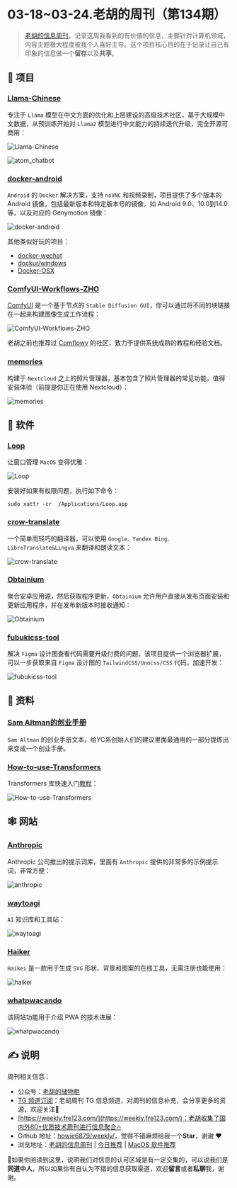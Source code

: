 # 03-18~03-24.老胡的周刊（第134期）

> [老胡的信息周刊](https://weekly.howie6879.com/)，记录这周我看到的有价值的信息，主要针对计算机领域，内容主题极大程度被我个人喜好主导。这个项目核心目的在于记录让自己有印象的信息做一个**留存**以及**共享**。

## 🎯 项目

### [Llama-Chinese](https://github.com/LlamaFamily/Llama-Chinese)

专注于 `Llama` 模型在中文方面的优化和上层建设的高级技术社区，基于大规模中文数据，从预训练开始对 `Llama2` 模型进行中文能力的持续迭代升级，完全开源可商用：

![Llama-Chinese](https://images-1252557999.file.myqcloud.com/uPic/Llama-Chinese.jpg)

![atom_chatbot](https://images-1252557999.file.myqcloud.com/uPic/atom_chatbot.jpg)

### [docker-android](https://github.com/budtmo/docker-android)

`Android` 的 `Docker` 解决方案，支持 `noVNC` 和视频录制，项目提供了多个版本的 Android 镜像，包括最新版本和特定版本号的镜像，如 Android 9.0、10.0到14.0 等，以及对应的 Genymotion 镜像：

![docker-android](https://images-1252557999.file.myqcloud.com/uPic/docker-android.png)

其他类似好玩的项目：

- [docker-wechat](https://github.com/huan/docker-wechat)
- [dockur/windows](https://github.com/dockur/windows)
- [Docker-OSX](https://github.com/sickcodes/Docker-OSX)

### [ComfyUI-Workflows-ZHO](https://github.com/ZHO-ZHO-ZHO/ComfyUI-Workflows-ZHO)

[ComfyUI](https://github.com/comfyanonymous/ComfyUI) 是一个基于节点的 `Stable Diffusion GUI`，你可以通过将不同的块链接在一起来构建图像生成工作流程：

![ComfyUI-Workflows-ZHO](https://images-1252557999.file.myqcloud.com/uPic/ComfyUI-Workflows-ZHO.jpg)

老胡之前也推荐过 [Comflowy](https://www.comflowy.com/zh-CN) 的社区，致力于提供系统成熟的教程和经验文档。

### [memories](https://github.com/pulsejet/memories)

构建于 `Nextcloud` 之上的照片管理器，基本包含了照片管理器的常见功能，值得安装体验（前提是你正在使用 Nextcloud）：

![memories](https://images-1252557999.file.myqcloud.com/uPic/memories.jpeg)

## 🤖 软件

### [Loop](https://github.com/MrKai77/Loop)

让窗口管理 `MacOS` 变得优雅：

![Loop](https://images-1252557999.file.myqcloud.com/uPic/Loop.gif)

安装好如果有权限问题，执行如下命令：

```shell
sudo xattr -cr  /Applications/Loop.app
```

### [crow-translate](https://github.com/crow-translate/crow-translate)

一个简单而轻巧的翻译器，可以使用 `Google、Yandex Bing、LibreTranslate&Lingva` 来翻译和朗读文本：

![crow-translate](https://images-1252557999.file.myqcloud.com/uPic/crow-translate.png)

### [Obtainium](https://github.com/ImranR98/Obtainium)

聚合安卓应用源，然后获取程序更新，`Obtainium` 允许用户直接从发布页面安装和更新应用程序，并在发布新版本时接收通知：

![Obtainium](https://images-1252557999.file.myqcloud.com/uPic/Obtainium.jpg)

### [fubukicss-tool](https://github.com/zouhangwithsweet/fubukicss-tool)

解决 `Figma` 设计图查看代码需要升级付费的问题，该项目提供一个浏览器扩展，可以一步获取来自 `Figma` 设计图的 `TailwindCSS/Unocss/CSS` 代码，加速开发：

![fubukicss-tool](https://images-1252557999.file.myqcloud.com/uPic/fubukicss-tool.jpg)

## 👀 资料

### [Sam Altman的创业手册](https://jxp73q7qjsg.feishu.cn/docx/WCNZdKDa4o2eUrxK5ElcfBXEnah)

`Sam Altman` 的创业手册文本，给YC系创始人们的建议里面最通用的一部分提炼出来变成一个创业手册。

### [How-to-use-Transformers](https://github.com/jsksxs360/How-to-use-Transformers)

Transformers 库快速入门[教程](https://transformers.run/)：

![How-to-use-Transformers](https://images-1252557999.file.myqcloud.com/uPic/How-to-use-Transformers.jpg)

## 🕸 网站

### [Anthropic](https://docs.anthropic.com/claude/prompt-library)

Anthropic 公司推出的提示词库，里面有 `Anthropic` 提供的非常多的示例提示词，非常方便：

![anthropic](https://images-1252557999.file.myqcloud.com/uPic/anthropic.jpg)

### [waytoagi](https://www.waytoagi.com/)

`AI` 知识库和工具站：

![waytoagi](https://images-1252557999.file.myqcloud.com/uPic/waytoagi.jpg)

###  [Haiker](https://app.haikei.app/)

`Haikei` 是一款用于生成 `SVG` 形状、背景和图案的在线工具，无需注册也能使用：

![haikei](https://images-1252557999.file.myqcloud.com/uPic/haikei.jpg)

### [whatpwacando](https://whatpwacando.today/)

该网站功能用于介绍 PWA 的技术进展：

![whatpwacando](https://images-1252557999.file.myqcloud.com/uPic/whatpwacando.jpg)

## ✍️ 说明

周刊相关信息：

- 公众号：[老胡的储物柜](https://images-1252557999.file.myqcloud.com/uPic/ETIbMe.jpg)
- [TG 频道订阅](https://t.me/howie_weekly)：老胡周刊 TG 信息频道，对周刊的信息补充，会分享更多的资源，欢迎关注👏
- [https://weekly.fre123.com/](https://weekly.fre123.com/)：老胡收集了国内外60+优质技术周刊进行信息聚合🔥
- Github 地址：[howie6879/weekly/](https://github.com/howie6879/weekly/)，觉得不错麻烦给我一个**Star**，谢谢 ❤️
- 浏览地址：[老胡的信息周刊](https://weekly.howie6879.com) | [今日推荐](https://weekly.howie6879.com/recommend/index.html) | [MacOS 软件推荐](https://weekly.howie6879.com/soft/mac.html)

🙌如果你阅读到这里，说明我们对信息的认可区域是有一定交集的，可以说我们是**同道中人**，所以如果你有自认为不错的信息获取渠道，欢迎**留言**或者**私聊**我，谢谢。
